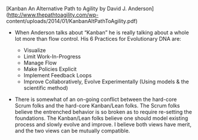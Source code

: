 [Kanban An Alternative Path to Agility by David J. Anderson](http://www.thepathtoagility.com/wp- content/uploads/2014/01/KanbanAltPathToAgility.pdf)

  + When Anderson talks about “Kanban” he is really talking about a whole lot more than flow control. His 6 Practices for Evolutionary DNA are:
    - Visualize
    - Limit Work-In-Progress
    - Manage Flow
    - Make Policies Explicit
    - Implement Feedback Loops
    - Improve Collaboratively, Evolve Experimentally (Using models & the scientific method)

  + There is somewhat of an on-going conflict between the hard-core Scrum folks and the hard-core Kanban/Lean folks. The Scrum folks believe the entrenched behavior is so broken as to require re-setting the foundations. The Kanban/Lean folks believe one should model existing process and slowly evolve and improve. I believe both views have merit, and the two views can be mutually compatible.